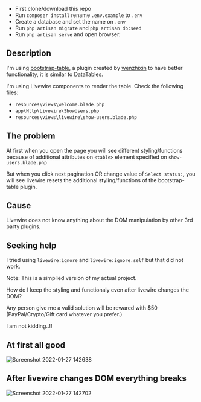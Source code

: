 - First clone/download this repo
- Run `composer install` rename `.env.example` to `.env`
- Create a database and set the name on `.env`
- Run `php artisan migrate` and `php artisan db:seed`
- Run `php artisan serve` and open browser.

## Description

I'm using [bootstrap-table](https://bootstrap-table.com/), a plugin created by [wenzhixin](https://github.com/wenzhixin/bootstrap-table) to have better functionality, it is similar to DataTables.

I'm using Livewire components to render the table. Check the following files:
- `resources\views\welcome.blade.php`
- `app\Http\Livewire\ShowUsers.php`
- `resources\views\livewire\show-users.blade.php`

## The problem

At first when you open the page you will see different styling/functions because of additional attributes on `<table>` element specified on `show-users.blade.php`

But when you click next pagination OR change value of `Select status:`, you will see livewire resets the additional styling/functions of the bootstrap-table plugin.

## Cause

Livewire does not know anything about the DOM manipulation by other 3rd party plugins.

## Seeking help

I tried using `livewire:ignore` and `livewire:ignore.self` but that did not work.

Note: This is a simplied version of my actual project.

How do I keep the styling and functionaly even after livewire changes the DOM?

Any person give me a valid solution will be rewared with $50 (PayPal/Crypto/Gift card whatever you prefer.)

I am not kidding..!!

## At first all good
![Screenshot 2022-01-27 142638](https://user-images.githubusercontent.com/18257605/151325691-37367d23-f3b9-434b-a535-7bfac4afc720.png)
## After livewire changes DOM everything breaks
![Screenshot 2022-01-27 142702](https://user-images.githubusercontent.com/18257605/151325699-9615212e-3a4d-4868-a05a-52098894bd6c.png)
